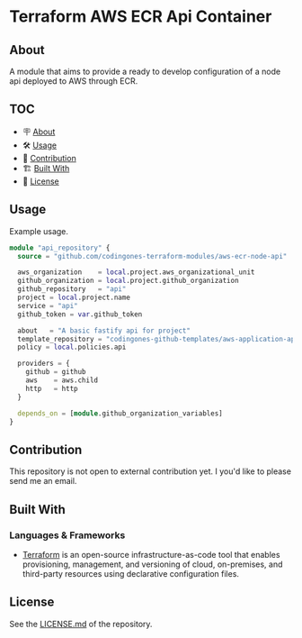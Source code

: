 # Terraform AWS ECR Api Container

## About

A module that aims to provide a ready to develop configuration of a node api deployed to AWS through ECR.

## TOC

- 🪧 [About](#about)
- 🛠️ [Usage](#usage)
- 🤝 [Contribution](#contribution)
- 🏗️ [Built With](#built-with)
- 📝 [License](#license)


## Usage

Example usage.

```terraform
module "api_repository" {
  source = "github.com/codingones-terraform-modules/aws-ecr-node-api"

  aws_organization    = local.project.aws_organizational_unit
  github_organization = local.project.github_organization
  github_repository   = "api"
  project = local.project.name
  service = "api"
  github_token = var.github_token

  about   = "A basic fastify api for project"
  template_repository = "codingones-github-templates/aws-application-api-fastify"
  policy = local.policies.api

  providers = {
    github = github
    aws    = aws.child
    http   = http
  }

  depends_on = [module.github_organization_variables]
}
```

## Contribution

This repository is not open to external contribution yet.
I you'd like to please send me an email.

## Built With

### Languages & Frameworks

- [Terraform](https://www.terraform.io/) is an open-source infrastructure-as-code tool that enables provisioning, management, and versioning of cloud, on-premises, and third-party resources using declarative configuration files.

## License

See the [LICENSE.md](./LICENSE.md) of the repository.
